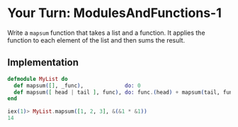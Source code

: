 # Your Turn: ModulesAndFunctions-1

Write a `mapsum` function that takes a list and a function. It applies the
function to each element of the list and then sums the result.

## Implementation

```elixir
defmodule MyList do
  def mapsum([], _func),             do: 0
  def mapsum([ head | tail ], func), do: func.(head) + mapsum(tail, func)
end

iex(1)> MyList.mapsum([1, 2, 3], &(&1 * &1))
14
```
